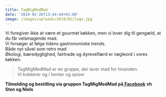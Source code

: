 ```yaml
---
title: TagMigMedMad
date: '2019-02-26T13:44:44+01:00'
image: /images/uploads/2019/02/logo.jpg
---
```


Vi foregiver ikke at være et gourmet køkken, men vi lover dig til gengæld, at du får velsmagende mad.  
Vi forsøger at følge tidens gastronomiske trends.   
Både nyt såvel som retro mad  
Økologi, bæredygtighed, fairtrade og dyrevelfærd er nøgleord i vores køkken.

> TagMigMedMad er en gruppe, der laver mad for hinanden.  
> Vi kokkerer og I henter og spiser

**Tilmelding og bestilling via gruppen TagMigMedMad på**[ **Facebook**](https://www.facebook.com/groups/1899561130090165/) **vh Sten og Niels**